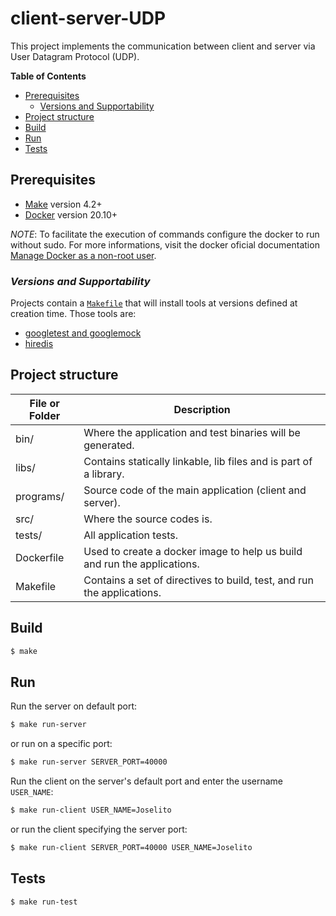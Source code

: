 # client-server-UDP

This project implements the communication between client and server via User Datagram Protocol (UDP).

**Table of Contents**

- [Prerequisites](#prerequisites)
    - [Versions and Supportability](#versions-and-supportability)
- [Project structure](#project-structure)
- [Build](#build)
- [Run](#run)
- [Tests](#tests)

## Prerequisites

- [Make](https://www.gnu.org/software/make/) version 4.2+
- [Docker](https://docs.docker.com/install/) version 20.10+

_NOTE_: To facilitate the execution of commands configure the docker to run without sudo.
For more informations, visit the docker oficial documentation [Manage Docker as a non-root user](https://docs.docker.com/engine/install/linux-postinstall/).

### _Versions and Supportability_

Projects contain a [`Makefile`](Makefile) that will install tools at versions defined at creation time. Those tools are:

- [googletest and googlemock](https://github.com/google/googletest)
- [hiredis](https://github.com/redis/hiredis)

## Project structure

| File or Folder | Description                                                              |
| -------------- | ------------------------------------------------------------------------ |
| bin/           | Where the application and test binaries will be generated.               |
| libs/          | Contains statically linkable, lib files and is part of a library.        |
| programs/      | Source code of the main application (client and server).                 |
| src/           | Where the source codes is.                                               |
| tests/         | All application tests.                                                   |
| Dockerfile     | Used to create a docker image to help us build and run the applications. |
| Makefile       | Contains a set of directives to build, test, and run the applications.   |

## Build

```bash
$ make
```

## Run

Run the server on default port:
```bash
$ make run-server
```
or run on a specific port:
```bash
$ make run-server SERVER_PORT=40000
```

Run the client on the server's default port and enter the username `USER_NAME`:
```bash
$ make run-client USER_NAME=Joselito
```
or run the client specifying the server port:
```bash
$ make run-client SERVER_PORT=40000 USER_NAME=Joselito
```

## Tests

```bash
$ make run-test
```
